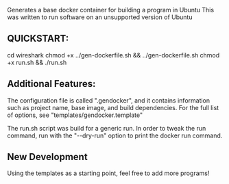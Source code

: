 Generates a base docker container for building a program in Ubuntu
This was written to run software on an unsupported version of Ubuntu

## QUICKSTART:
cd wireshark
chmod +x ../gen-dockerfile.sh && ../gen-dockerfile.sh
chmod +x run.sh && ./run.sh

## Additional Features:
The configuration file is called ".gendocker", and it contains information such as project name,
base image, and build dependencies.  For the full list of options, see "templates/gendocker.template"

The run.sh script was build for a generic run.  In order to tweak the run command, run with the
"--dry-run" option to print the docker run command.

## New Development
Using the templates as a starting point, feel free to add more programs!
